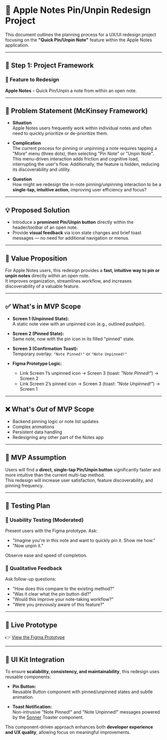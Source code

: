 # 📌 Apple Notes Pin/Unpin Redesign Project

This document outlines the planning process for a UX/UI redesign project focusing on the **"Quick Pin/Unpin Note"** feature within the Apple Notes application.

---

## 🧠 Step 1: Project Framework

### 🔧 Feature to Redesign  
**Apple Notes** – Quick Pin/Unpin a note from within an open note.

---

## 🧐 Problem Statement (McKinsey Framework)

- **Situation**  
  Apple Notes users frequently work within individual notes and often need to quickly prioritize or de-prioritize them.

- **Complication**  
  The current process for pinning or unpinning a note requires tapping a "More" menu (three dots), then selecting "Pin Note" or "Unpin Note". This menu-driven interaction adds friction and cognitive load, interrupting the user's flow. Additionally, the feature is hidden, reducing its discoverability and utility.

- **Question**  
  How might we redesign the in-note pinning/unpinning interaction to be a **single-tap, intuitive action**, improving user efficiency and focus?

---

## 💡 Proposed Solution

- Introduce a **prominent Pin/Unpin button** directly within the header/toolbar of an open note.  
- Provide **visual feedback** via icon state changes and brief toast messages — no need for additional navigation or menus.

---

## 🎯 Value Proposition

For Apple Notes users, this redesign provides a **fast, intuitive way to pin or unpin notes** directly within an open note.  
It improves organization, streamlines workflow, and increases discoverability of a valuable feature.

---

## ✅ What's in MVP Scope

- **Screen 1 (Unpinned State):**  
  A static note view with an unpinned icon (e.g., outlined pushpin).

- **Screen 2 (Pinned State):**  
  Same note, now with the pin icon in its filled "pinned" state.

- **Screen 3 (Confirmation Toast):**  
  Temporary overlay: `"Note Pinned!"` or `"Note Unpinned!"`

- **Figma Prototype Logic:**  
  - Link Screen 1’s unpinned icon → Screen 3 (toast: *"Note Pinned!"*) → Screen 2  
  - Link Screen 2’s pinned icon → Screen 3 (toast: *"Note Unpinned!"*) → Screen 1

---

## ❌ What's *Out* of MVP Scope

- Backend pinning logic or note list updates  
- Complex animations  
- Persistent data handling  
- Redesigning any other part of the Notes app

---

## 🧪 MVP Assumption

Users will find a **direct, single-tap Pin/Unpin button** significantly faster and more intuitive than the current multi-tap method.  
This redesign will increase user satisfaction, feature discoverability, and pinning frequency.

---

## 🧠 Testing Plan

### 👀 Usability Testing (Moderated)
Present users with the Figma prototype. Ask:
- "Imagine you're in this note and want to quickly pin it. Show me how."
- "Now unpin it."

Observe ease and speed of completion.

### 💬 Qualitative Feedback
Ask follow-up questions:
- "How does this compare to the existing method?"
- "Was it clear what the pin button did?"
- "Would this improve your note-taking workflow?"
- "Were you previously aware of this feature?"

---

## 🔗 Live Prototype  
👉 [View the Figma Prototype](https://www.figma.com/make/WwxkA9J5atwMjfCTjaYoi2/Apple-Notes-Pin-Unpin-Redesign?node-id=0-1&p=f&t=86K6clE2tfKASrOn-0&fullscreen=1)

---

## 🧰 UI Kit Integration

To ensure **scalability, consistency, and maintainability**, this redesign uses reusable components:

- **Pin Button:**  
  Reusable Button component with pinned/unpinned states and subtle animation.

- **Toast Notification:**  
  Non-intrusive "Note Pinned!" and "Note Unpinned!" messages powered by the [Sonner](https://sonner.emilkowal.ski/) Toaster component.

This component-driven approach enhances both **developer experience and UX quality**, allowing focus on meaningful improvements.